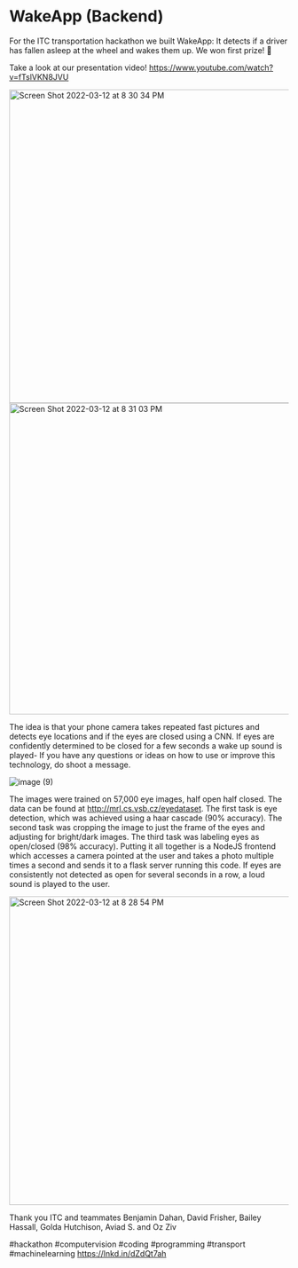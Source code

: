 # WakeApp (Backend)

For the ITC transportation hackathon we built WakeApp: It detects if a driver has fallen asleep at the wheel and wakes them up. We won first prize! 🥇

Take a look at our presentation video! 
https://www.youtube.com/watch?v=fTslVKN8JVU


<img width="565" alt="Screen Shot 2022-03-12 at 8 30 34 PM" src="https://user-images.githubusercontent.com/19825656/158030294-e58abad5-df45-4a3c-8e6a-01ff1061ddcb.png">

<img width="561" alt="Screen Shot 2022-03-12 at 8 31 03 PM" src="https://user-images.githubusercontent.com/19825656/158030315-62fd8ebf-9583-4e1d-8099-76162702a7b4.png">


The idea is that your phone camera takes repeated fast pictures and detects eye locations and if the eyes are closed using a CNN. If eyes are confidently determined to be closed for a few seconds a wake up sound is played- If you have any questions or ideas on how to use or improve this technology, do shoot a message.

![image (9)](https://user-images.githubusercontent.com/19825656/158031418-aeb5bb2b-db15-4415-a497-78d15b93b309.png)

The images were trained on 57,000 eye images, half open half closed. The data can be found at http://mrl.cs.vsb.cz/eyedataset. The first task is eye detection, which was achieved using a haar cascade (90% accuracy). The second task was cropping the image to just the frame of the eyes and adjusting for bright/dark images. The third task was labeling eyes as open/closed (98% accuracy). Putting it all together is a NodeJS frontend which accesses a camera pointed at the user and takes a photo multiple times a second and sends it to a flask server running this code. If eyes are consistently not detected as open for several seconds in a row, a loud sound is played to the user.


<img width="556" alt="Screen Shot 2022-03-12 at 8 28 54 PM" src="https://user-images.githubusercontent.com/19825656/158030225-d89acb4d-dd06-4069-aa1b-590d41e16876.png">


Thank you ITC and teammates Benjamin Dahan, David Frisher, Bailey Hassall, Golda Hutchison, Aviad S. and Oz Ziv

#hackathon #computervision  #coding #programming #transport #machinelearning
https://lnkd.in/dZdQt7ah




